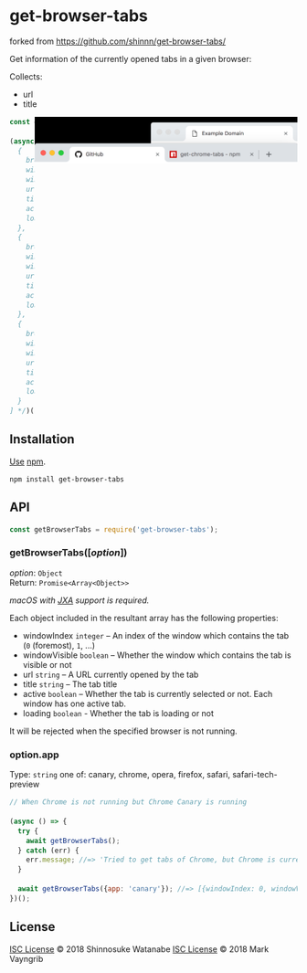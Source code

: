 # get-browser-tabs

forked from https://github.com/shinnn/get-browser-tabs/

Get information of the currently opened tabs in a given browser:

Collects:
- url
- title

<img src="screenshot.png" align="right" width="460">

```javascript
const getBrowserTabs = require('get-browser-tabs');

(async () => getBrowserTabs() /* => [
  {
    browser: 'chrome',
    windowIndex: 0,
    windowVisible: true,
    url: 'https://github.com/',
    title: 'GitHub',
    active: true,
    loading: false
  },
  {
    browser: 'chrome',
    windowIndex: 0,
    windowVisible: true,
    url: 'https://www.npmjs.com/package/get-browser-tabs',
    title: 'get-browser-tabs - npm',
    active: false,
    loading: false
  },
  {
    browser: 'chrome',
    windowIndex: 1,
    windowVisible: true,
    url: 'https://example.org/',
    title: 'Example Domain',
    active: true,
    loading: false
  }
] */)();
```

## Installation

[Use](https://docs.npmjs.com/cli/install) [npm](https://docs.npmjs.com/getting-started/what-is-npm).

```
npm install get-browser-tabs
```

## API

```javascript
const getBrowserTabs = require('get-browser-tabs');
```

### getBrowserTabs([*option*])

*option*: `Object`  
Return: `Promise<Array<Object>>`  

*macOS with [JXA](https://github.com/JXA-Cookbook/JXA-Cookbook#readme) support is required.*

Each object included in the resultant array has the following properties:

* windowIndex `integer` – An index of the window which contains the tab (`0` (foremost), `1`, ...)
* windowVisible `boolean` – Whether the window which contains the tab is visible or not
* url `string` – A URL currently opened by the tab
* title `string` – The tab title
* active `boolean` – Whether the tab is currently selected or not. Each window has one active tab.
* loading `boolean` - Whether the tab is loading or not

It will be rejected when the specified browser is not running.

### option.app

Type: `string` 
one of: canary, chrome, opera, firefox, safari, safari-tech-preview

```javascript
// When Chrome is not running but Chrome Canary is running

(async () => {
  try {
    await getBrowserTabs();
  } catch (err) {
    err.message; //=> 'Tried to get tabs of Chrome, but Chrome is currently not running.'
  }

  await getBrowserTabs({app: 'canary'}); //=> [{windowIndex: 0, windowVisible: true, ...}, ...]
})();

```

## License

[ISC License](./LICENSE) © 2018 Shinnosuke Watanabe
[ISC License](./LICENSE) © 2018 Mark Vayngrib
